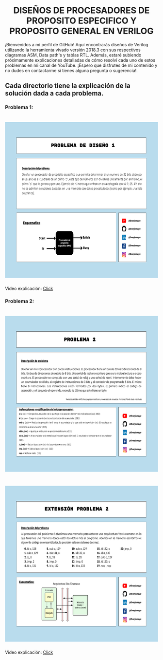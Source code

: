 <h1 align="center"> DISEÑOS DE PROCESADORES DE PROPOSITO ESPECIFICO Y PROPOSITO GENERAL EN VERILOG  </h1>

¡Bienvenidos a mi perfil de GitHub! Aquí encontrarás diseños de Verilog utilizando la herramienta vivado versión 2018.3 con sus respectivos diagramas ASM, Data path's y tablas RTL. Además, estaré subiendo próximamente explicaciones detalladas de cómo resolví cada uno de estos problemas en mi canal de YouTube. ¡Espero que disfrutes de mi contenido y no dudes en contactarme si tienes alguna pregunta o sugerencia!. 


## Cada directorio tiene la explicación de la solución dada a cada problema.


### Problema 1:
<h1 align="center"> <a href="https://github.com/overjamaya/verilog_designs/tree/main" target="_blank"> <img src="/Problema_1/Imagenes/Design_of_problem_1.png" width="683" height="512"/></a> </h1>
 
Video explicación: [Click](https://www.youtube.com/watch?v=6605f6Gnbd8) 

### Problema 2:

 <h1 align="center"> <a href="https://github.com/overjamaya/verilog_designs/tree/main" target="_blank"> <img src="/Problema_2/Imagenes/Design_of_problem__2.png" width="683" height="512"/></a> </h1> 
 
 <h1 align="center"> <a href="https://github.com/overjamaya/verilog_designs/tree/main" target="_blank"> <img src="/Problema_2/Imagenes/Extension_problema_2.png" width="683" height="512"/></a> </h1>  
 
 Video explicación: [Click](https://www.youtube.com/watch?v=66xxxxxxxx) 
